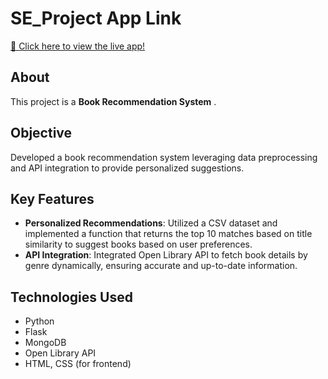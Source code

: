 # SE_Project App Link

[🔗 Click here to view the live app!]([https://web-production-528c.up.railway.app/signup](https://book-recommendation-system-ygo5.onrender.com))

## About
This project is a **Book Recommendation System** .

## Objective
Developed a book recommendation system leveraging data preprocessing and API integration to provide personalized suggestions.

## Key Features
- **Personalized Recommendations**: Utilized a CSV dataset and implemented a function that returns the top 10 matches based on title similarity to suggest books based on user preferences.
- **API Integration**: Integrated Open Library API to fetch book details by genre dynamically, ensuring accurate and up-to-date information.

## Technologies Used
- Python
- Flask
- MongoDB
- Open Library API
- HTML, CSS (for frontend)
